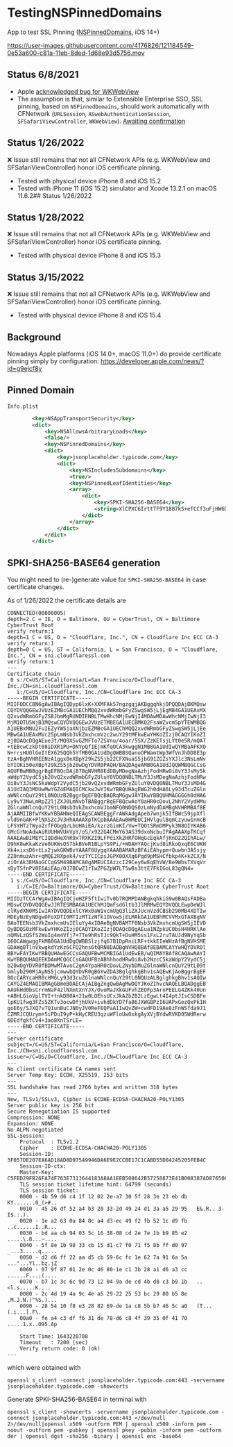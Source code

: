 # TestingNSPinnedDomains
App to test SSL Pinning ([NSPinnedDomains](https://developer.apple.com/documentation/bundleresources/information_property_list/nsapptransportsecurity/nspinneddomains), iOS 14+)

https://user-images.githubusercontent.com/4176826/121184549-0e53a600-c81a-11eb-8ded-1d68e93d5756.mov

## Status 6/8/2021
- Apple [acknowledged bug for WKWebView](https://developer.apple.com/forums/thread/678081)
- The assumption is that, similar to Extensible Enterprise SSO, SSL pinning, based on `NSPinnedDomains`, should work automatically with CFNetwork (`URLSession`, `ASwebAuthenticationSession`, `SFSafariViewController`, `WKWebView`). [Awaiting confirmation](https://developer.apple.com/forums/thread/681734)

## Status 1/26/2022

❌ Issue still remains that not all CFNetwork APIs (e.g. WKWebView and SFSafariViewController) honor iOS certificate pinning.
- Tested with physical device iPhone 8 and iOS 15.2
- Tested with iPhone 11 (iOS 15.2) simulator and Xcode 13.2.1 on macOS 11.6.2## Status 1/26/2022

## Status 1/28/2022

❌ Issue still remains that not all CFNetwork APIs (e.g. WKWebView and SFSafariViewController) honor iOS certificate pinning.
- Tested with physical device iPhone 8 and iOS 15.3

## Status 3/15/2022

❌ Issue still remains that not all CFNetwork APIs (e.g. WKWebView and SFSafariViewController) honor iOS certificate pinning.
- Tested with physical device iPhone 8 and iOS 15.4

## Background

Nowadays Apple platforms (iOS 14.0+, macOS 11.0+) do provide certificate pinning simply by configuration: https://developer.apple.com/news/?id=g9ejcf8y

## Pinned Domain

`Info.plist`

```xml
        <key>NSAppTransportSecurity</key>
        <dict>
            <key>NSAllowsArbitraryLoads</key>
            <false/>
            <key>NSPinnedDomains</key>
            <dict>
                <key>jsonplaceholder.typicode.com</key>
                <dict>
                    <key>NSIncludesSubdomains</key>
                    <true/>
                    <key>NSPinnedLeafIdentities</key>
                    <array>
                        <dict>
                            <key>SPKI-SHA256-BASE64</key>
                            <string>XlCPXC6IrttTF9Y1887kS+efCCf3uFjHW6D1TUI9f+Q=</string>
                        </dict>
                    </array>
                </dict>
            </dict>
        </dict>
```

## SPKI-SHA256-BASE64 generation

You might need to (re-)generate value for `SPKI-SHA256-BASE64` in case certificate changes.

As of 1/26/2022 the certificate details are

```
CONNECTED(00000005)
depth=2 C = IE, O = Baltimore, OU = CyberTrust, CN = Baltimore CyberTrust Root
verify return:1
depth=1 C = US, O = "Cloudflare, Inc.", CN = Cloudflare Inc ECC CA-3
verify return:1
depth=0 C = US, ST = California, L = San Francisco, O = "Cloudflare, Inc.", CN = sni.cloudflaressl.com
verify return:1
---
Certificate chain
 0 s:/C=US/ST=California/L=San Francisco/O=Cloudflare, Inc./CN=sni.cloudflaressl.com
   i:/C=US/O=Cloudflare, Inc./CN=Cloudflare Inc ECC CA-3
-----BEGIN CERTIFICATE-----
MIIFODCCBN6gAwIBAgIQDyp6lxK+XXMFAk57ngzgqjAKBggqhkjOPQQDAjBKMQsw
CQYDVQQGEwJVUzEZMBcGA1UEChMQQ2xvdWRmbGFyZSwgSW5jLjEgMB4GA1UEAxMX
Q2xvdWRmbGFyZSBJbmMgRUNDIENBLTMwHhcNMjEwNjI4MDAwMDAwWhcNMjIwNjI3
MjM1OTU5WjB1MQswCQYDVQQGEwJVUzETMBEGA1UECBMKQ2FsaWZvcm5pYTEWMBQG
A1UEBxMNU2FuIEZyYW5jaXNjbzEZMBcGA1UEChMQQ2xvdWRmbGFyZSwgSW5jLjEe
MBwGA1UEAxMVc25pLmNsb3VkZmxhcmVzc2wuY29tMFkwEwYHKoZIzj0CAQYIKoZI
zj0DAQcDQgAEue3t/MQ9XSvGZMFTo7ZSVnu/4oar/5SX/ZzKETsjLYt0e5R/mQAT
+tEBcwCzkDt08iDXR1PU+DNYpQf1EjmKfqOCA3kwggN1MB8GA1UdIwQYMBaAFKXO
N+rrsHUOlGeItEX62SQQh5YfMB0GA1UdDgQWBBSQanoOPWamtWp3WfVnJhDD8E3p
tzA+BgNVHREENzA1ggx0eXBpY29kZS5jb22CFXNuaS5jbG91ZGZsYXJlc3NsLmNv
bYIOKi50eXBpY29kZS5jb20wDgYDVR0PAQH/BAQDAgeAMB0GA1UdJQQWMBQGCCsG
AQUFBwMBBggrBgEFBQcDAjB7BgNVHR8EdDByMDegNaAzhjFodHRwOi8vY3JsMy5k
aWdpY2VydC5jb20vQ2xvdWRmbGFyZUluY0VDQ0NBLTMuY3JsMDegNaAzhjFodHRw
Oi8vY3JsNC5kaWdpY2VydC5jb20vQ2xvdWRmbGFyZUluY0VDQ0NBLTMuY3JsMD4G
A1UdIAQ3MDUwMwYGZ4EMAQICMCkwJwYIKwYBBQUHAgEWG2h0dHA6Ly93d3cuZGln
aWNlcnQuY29tL0NQUzB2BggrBgEFBQcBAQRqMGgwJAYIKwYBBQUHMAGGGGh0dHA6
Ly9vY3NwLmRpZ2ljZXJ0LmNvbTBABggrBgEFBQcwAoY0aHR0cDovL2NhY2VydHMu
ZGlnaWNlcnQuY29tL0Nsb3VkZmxhcmVJbmNFQ0NDQS0zLmNydDAMBgNVHRMBAf8E
AjAAMIIBfwYKKwYBBAHWeQIEAgSCAW8EggFrAWkAdgApeb7wnjk5IfBWc59jpXfl
vld9nGAK+PlNXSZcJV3HhAAAAXpTKCpbAAAEAwBHMEUCIHVlgulBqmCzyuw1nmcB
LFSYHTz7Wyo2rfFObgQ/LbUHAiEA/kzrzGimKI/Vw+TQOtSRmDMPyk3N8OIYKAB6
GMcGrNoAdwAiRUUHWVUkVpY/oS/x922G4CMmY63AS39dxoNcbuIPAgAAAXpTKCqf
AAAEAwBIMEYCIQDdHeXhR9xTRXKZI9LFPdiXk2HRfOHqGcEqkAfjRnD22QIhALw/
D9hK8wKkaKzVe0UKWsO57bkBVeR1BLpYS9Pi/+WDAHYAQcjKsd8iRkoQxqE6CUKH
Xk4xixsD6+tLx2jwkGKWBvYAAAF6UygqYAAABAMARzBFAiEAhypm+Quwbn3ASsjy
ZZ0nmuzAhr+qMQE2RXpek4/vzTYCICpsJGPX0OXXq6Pqd9pMSHCfbkp4K+kZCX/N
ziOrAk3EMAoGCCqGSM49BAMCA0gAMEUCIAzzcI29Cey6wEqEhVW/Be9WbsTXVqVr
sDyTSfnPV0E6AiEAp/OJ7BCwZ1rIwZPGZpW7LT5wBs3ttE7FkIGoL83gQN4=
-----END CERTIFICATE-----
 1 s:/C=US/O=Cloudflare, Inc./CN=Cloudflare Inc ECC CA-3
   i:/C=IE/O=Baltimore/OU=CyberTrust/CN=Baltimore CyberTrust Root
-----BEGIN CERTIFICATE-----
MIIDzTCCArWgAwIBAgIQCjeHZF5ftIwiTv0b7RQMPDANBgkqhkiG9w0BAQsFADBa
MQswCQYDVQQGEwJJRTESMBAGA1UEChMJQmFsdGltb3JlMRMwEQYDVQQLEwpDeWJl
clRydXN0MSIwIAYDVQQDExlCYWx0aW1vcmUgQ3liZXJUcnVzdCBSb290MB4XDTIw
MDEyNzEyNDgwOFoXDTI0MTIzMTIzNTk1OVowSjELMAkGA1UEBhMCVVMxGTAXBgNV
BAoTEENsb3VkZmxhcmUsIEluYy4xIDAeBgNVBAMTF0Nsb3VkZmxhcmUgSW5jIEVD
QyBDQS0zMFkwEwYHKoZIzj0CAQYIKoZIzj0DAQcDQgAEua1NZpkUC0bsH4HRKlAe
nQMVLzQSfS2WuIg4m4Vfj7+7Te9hRsTJc9QkT+DuHM5ss1FxL2ruTAUJd9NyYqSb
16OCAWgwggFkMB0GA1UdDgQWBBSlzjfq67B1DpRniLRF+tkkEIeWHzAfBgNVHSME
GDAWgBTlnVkwgkdYzKz6CFQ2hns6tQRN8DAOBgNVHQ8BAf8EBAMCAYYwHQYDVR0l
BBYwFAYIKwYBBQUHAwEGCCsGAQUFBwMCMBIGA1UdEwEB/wQIMAYBAf8CAQAwNAYI
KwYBBQUHAQEEKDAmMCQGCCsGAQUFBzABhhhodHRwOi8vb2NzcC5kaWdpY2VydC5j
b20wOgYDVR0fBDMwMTAvoC2gK4YpaHR0cDovL2NybDMuZGlnaWNlcnQuY29tL09t
bmlyb290MjAyNS5jcmwwbQYDVR0gBGYwZDA3BglghkgBhv1sAQEwKjAoBggrBgEF
BQcCARYcaHR0cHM6Ly93d3cuZGlnaWNlcnQuY29tL0NQUzALBglghkgBhv1sAQIw
CAYGZ4EMAQIBMAgGBmeBDAECAjAIBgZngQwBAgMwDQYJKoZIhvcNAQELBQADggEB
AAUkHd0bsCrrmNaF4zlNXmtXnYJX/OvoMaJXkGUFvhZEOFp3ArnPEELG4ZKk40Un
+ABHLGioVplTVI+tnkDB0A+21w0LOEhsUCxJkAZbZB2LzEgwLt4I4ptJIsCSDBFe
lpKU1fwg3FZs5ZKTv3ocwDfjhUkV+ivhdDkYD7fa86JXWGBPzI6UAPxGezQxPk1H
goE6y/SJXQ7vTQ1unBuCJN0yJV0ReFEQPaA1IwQvZW+cwdFD19Ae8zFnWSfda9J1
CZMRJCQUzym+5iPDuI9yP+kHyCREU3qzuWFloUwOxkgAyXVjBYdwRVKD05WdRerw
6DEdfgkfCv4+3ao8XnTSrLE=
-----END CERTIFICATE-----
---
Server certificate
subject=/C=US/ST=California/L=San Francisco/O=Cloudflare, Inc./CN=sni.cloudflaressl.com
issuer=/C=US/O=Cloudflare, Inc./CN=Cloudflare Inc ECC CA-3
---
No client certificate CA names sent
Server Temp Key: ECDH, X25519, 253 bits
---
SSL handshake has read 2766 bytes and written 318 bytes
---
New, TLSv1/SSLv3, Cipher is ECDHE-ECDSA-CHACHA20-POLY1305
Server public key is 256 bit
Secure Renegotiation IS supported
Compression: NONE
Expansion: NONE
No ALPN negotiated
SSL-Session:
    Protocol  : TLSv1.2
    Cipher    : ECDHE-ECDSA-CHACHA20-POLY1305
    Session-ID: 3F057DE207EA6AD18AD8D97549946DA6E9E2CCBE17C1CABD55D04245205FEB4C
    Session-ID-ctx:
    Master-Key: C5FED29FB26FA74F763E7313644183A8AA1EEB508642B57250873E41B008387AD876506D5D61D7BF7F81327F00036AAE
    TLS session ticket lifetime hint: 64799 (seconds)
    TLS session ticket:
    0000 - 4b 59 d6 c4 1f 12 02 2e-a7 30 5f 28 3e 23 eb db   KY.......0_(>#..
    0010 - 45 26 df 52 a4 b3 20 33-2d 49 24 d1 3a a5 29 95   E&.R.. 3-I$.:.).
    0020 - 1e a2 63 0a 84 8c a4 d3-ec 49 f2 fb 52 1c d9 fb   ..c......I..R...
    0030 - bd aa cb 94 03 5c 16 38-08 cd 2e 7e 1b b9 85 e2   .....\.8...~....
    0040 - 5f 8e 1b 98 33 cb 15 d1-c7 f0 71 f5 8b ff d0 97   _...3.....q.....
    0050 - d2 d6 ff 22 aa d5 cb 59-6c fc 1e 62 7a 91 6a 5a   ..."...Yl..bz.jZ
    0060 - 07 9f 87 01 2e 0c 46 80-1e c1 3b 28 a1 d6 a3 cc   ......F...;(....
    0070 - b7 1c 3c 6c 9d 73 12 04-9a de cd 4b d8 c3 b9 1b   ..<l.s.....K....
    0080 - 2c 4d 19 4a 9c 4e a5 29-22 25 53 bc 29 80 b5 8e   ,M.J.N.)"%S.)...
    0090 - 28 54 10 f8 e3 28 82 69-de 1a c8 5b b7 46 5c a0   (T...(.i...[.F\.
    00a0 - fe a4 c3 df f6 31 de 78-d6 c8 4f 39 35 0f 41 70   .....1.x..O95.Ap

    Start Time: 1643220708
    Timeout   : 7200 (sec)
    Verify return code: 0 (ok)
---
```

which were obtained with

```
openssl s_client -connect jsonplaceholder.typicode.com:443 -servername jsonplaceholder.typicode.com -showcerts
```

Generate SPKI-SHA256-BASE64 in terminal with

```
openssl s_client -showcerts -servername jsonplaceholder.typicode.com -connect jsonplaceholder.typicode.com:443 </dev/null 2>/dev/null|openssl x509 -outform PEM | openssl x509 -inform pem -noout -outform pem -pubkey | openssl pkey -pubin -inform pem -outform der | openssl dgst -sha256 -binary | openssl enc -base64
```
